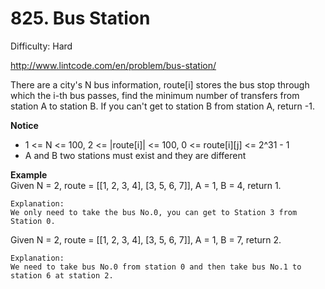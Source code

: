 # 825. Bus Station

Difficulty: Hard

http://www.lintcode.com/en/problem/bus-station/

There are a city's N bus information, route[i] stores the bus stop through which the i-th bus passes, find the minimum number of transfers from station A to station B. If you can't get to station B from station A, return -1.

**Notice**  
* 1 <= N <= 100, 2 <= |route[i]| <= 100, 0 <= route[i][j] <= 2^31 - 1
* A and B two stations must exist and they are different

**Example**  
Given N = 2, route = [[1, 2, 3, 4], [3, 5, 6, 7]], A = 1, B = 4, return 1.
```
Explanation:
We only need to take the bus No.0, you can get to Station 3 from Station 0.
```
Given N = 2, route = [[1, 2, 3, 4], [3, 5, 6, 7]], A = 1, B = 7, return 2.
```
Explanation:
We need to take bus No.0 from station 0 and then take bus No.1 to station 6 at station 2.
```
